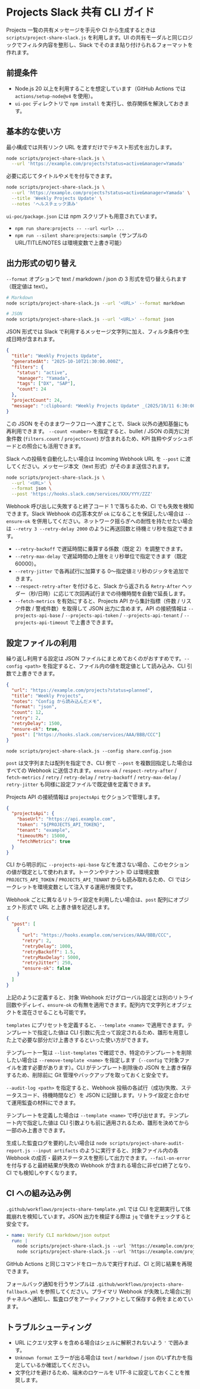 # Projects Slack 共有 CLI ガイド

Projects 一覧の共有メッセージを手元や CI から生成するときは `scripts/project-share-slack.js` を利用します。UI の共有モーダルと同じロジックでフィルタ内容を整形し、Slack でそのまま貼り付けられるフォーマットを作れます。

## 前提条件
- Node.js 20 以上を利用することを想定しています（GitHub Actions では `actions/setup-node@v4` を使用）。
- `ui-poc` ディレクトリで `npm install` を実行し、依存関係を解決しておきます。

## 基本的な使い方
最小構成では共有リンク URL を渡すだけでテキスト形式を出力します。

```bash
node scripts/project-share-slack.js \
  --url 'https://example.com/projects?status=active&manager=Yamada'
```

必要に応じてタイトルやメモを付与できます。

```bash
node scripts/project-share-slack.js \
  --url 'https://example.com/projects?status=active&manager=Yamada' \
  --title 'Weekly Projects Update' \
  --notes 'ヘルスチェック済み'
```

`ui-poc/package.json` には npm スクリプトも用意されています。

- `npm run share:projects -- --url <url> ...`
- `npm run --silent share:projects:sample`（サンプルの URL/TITLE/NOTES は環境変数で上書き可能）

## 出力形式の切り替え
`--format` オプションで text / markdown / json の 3 形式を切り替えられます（既定値は text）。

```bash
# Markdown
node scripts/project-share-slack.js --url '<URL>' --format markdown

# JSON
node scripts/project-share-slack.js --url '<URL>' --format json
```

JSON 形式では Slack で利用するメッセージ文字列に加え、フィルタ条件や生成日時が含まれます。

```json
{
  "title": "Weekly Projects Update",
  "generatedAt": "2025-10-10T21:30:00.000Z",
  "filters": {
    "status": "active",
    "manager": "Yamada",
    "tags": ["DX", "SAP"],
    "count": 24
  },
  "projectCount": 24,
  "message": ":clipboard: *Weekly Projects Update* _(2025/10/11 6:30:00)_\n..."
}
```

この JSON をそのままワークフローへ渡すことで、Slack 以外の通知基盤にも再利用できます。
`--count <number>` を指定すると、bullet / JSON の両方に対象件数 (`filters.count` / `projectCount`) が含まれるため、KPI 抜粋やダッシュボードとの照合にも活用できます。

Slack への投稿を自動化したい場合は Incoming Webhook URL を `--post` に渡してください。メッセージ本文（text 形式）がそのまま送信されます。

```bash
node scripts/project-share-slack.js \
  --url '<URL>' \
  --format json \
  --post 'https://hooks.slack.com/services/XXX/YYY/ZZZ'
```

Webhook 呼び出しに失敗すると終了コード 1 で落ちるため、CI でも失敗を検知できます。Slack Webhook の応答本文が `ok` になることを保証したい場合は `--ensure-ok` を併用してください。ネットワーク揺らぎへの耐性を持たせたい場合は `--retry 3 --retry-delay 2000` のように再送回数と待機ミリ秒を指定できます。

- `--retry-backoff` で遅延時間に乗算する係数（既定 2）を調整できます。
- `--retry-max-delay` で遅延時間の上限をミリ秒単位で指定できます（既定 60000）。
- `--retry-jitter` で各再試行に加算する 0〜指定値ミリ秒のジッタを追加できます。
- `--respect-retry-after` を付けると、Slack から返される `Retry-After` ヘッダー（秒/日時）に応じて次回再試行までの待機時間を自動で延長します。
- `--fetch-metrics` を有効にすると、Projects API から集計指標（件数 / リスク件数 / 警戒件数）を取得して JSON 出力に含めます。API の接続情報は `--projects-api-base` / `--projects-api-token` / `--projects-api-tenant` / `--projects-api-timeout` で上書きできます。

## 設定ファイルの利用
繰り返し利用する設定は JSON ファイルにまとめておくのがおすすめです。`--config <path>` を指定すると、ファイル内の値を既定値として読み込み、CLI 引数で上書きできます。

```json
{
  "url": "https://example.com/projects?status=planned",
  "title": "Weekly Projects",
  "notes": "Config から読み込んだメモ",
  "format": "json",
  "count": 12,
  "retry": 2,
  "retryDelay": 1500,
  "ensure-ok": true,
  "post": ["https://hooks.slack.com/services/AAA/BBB/CCC"]
}
```

```
node scripts/project-share-slack.js --config share.config.json
```

`post` は文字列または配列を指定でき、CLI 側で `--post` を複数回指定した場合はすべての Webhook に送信されます。`ensure-ok` / `respect-retry-after` / `fetch-metrics` / `retry` / `retry-delay` / `retry-backoff` / `retry-max-delay` / `retry-jitter` も同様に設定ファイルで既定値を定義できます。

Projects API の接続情報は `projectsApi` セクションで管理します。

```json
{
  "projectsApi": {
    "baseUrl": "https://api.example.com",
    "token": "${PROJECTS_API_TOKEN}",
    "tenant": "example",
    "timeoutMs": 15000,
    "fetchMetrics": true
  }
}
```

CLI から明示的に `--projects-api-base` などを渡さない場合、このセクションの値が既定として使われます。トークンやテナント ID は環境変数 `PROJECTS_API_TOKEN` / `PROJECTS_API_TENANT` からも読み取れるため、CI ではシークレットを環境変数として注入する運用が推奨です。

Webhook ごとに異なるリトライ設定を利用したい場合は、`post` 配列にオブジェクト形式で URL と上書き値を記述します。

```json
{
  "post": [
    {
      "url": "https://hooks.example.com/services/AAA/BBB/CCC",
      "retry": 2,
      "retryDelay": 1000,
      "retryBackoff": 1.5,
      "retryMaxDelay": 5000,
      "retryJitter": 250,
      "ensure-ok": false
    }
  ]
}
```

上記のように定義すると、対象 Webhook だけグローバル設定とは別のリトライ回数やディレイ、`ensure-ok` の有無を適用できます。配列内で文字列とオブジェクトを混在させることも可能です。

`templates` にプリセットを定義すると、`--template <name>` で適用できます。テンプレートで指定した値は CLI 引数に先立って設定されるため、雛形を用意した上で必要な部分だけ上書きするといった使い方ができます。

テンプレート一覧は `--list-templates` で確認でき、特定のテンプレートを削除したい場合は `--remove-template <name>` を指定します（`--config` で対象ファイルを渡す必要があります）。CLI がテンプレート削除後の JSON を上書き保存するため、削除前に Git 管理やバックアップを取っておくと安全です。

`--audit-log <path>` を指定すると、Webhook 投稿の各試行（成功/失敗、ステータスコード、待機時間など）を JSON に記録します。リトライ設定と合わせて運用監査の材料にできます。

テンプレートを定義した場合は `--template <name>` で呼び出せます。テンプレート内で指定した値は CLI 引数よりも前に適用されるため、雛形を決めてから一部のみ上書きできます。

生成した監査ログを要約したい場合は `node scripts/project-share-audit-report.js --input artifacts` のように実行すると、対象ファイル内の各 Webhook の成否・最終ステータスを整形して出力できます。`--fail-on-error` を付与すると最終結果が失敗の Webhook が含まれる場合に非ゼロ終了となり、CI でも検知しやすくなります。

## CI への組み込み例
`.github/workflows/projects-share-template.yml` では CLI を定期実行して体裁崩れを検知しています。JSON 出力を検証する際は `jq` で値をチェックすると安全です。

```yaml
- name: Verify CLI markdown/json output
  run: |
    node scripts/project-share-slack.js --url 'https://example.com/projects?status=active' --format markdown > /tmp/share.md
    node scripts/project-share-slack.js --url 'https://example.com/projects?status=active' --format json | jq -e '.filters.status == "active"'
```

GitHub Actions と同じコマンドをローカルで実行すれば、CI と同じ結果を再現できます。

フォールバック通知を行うサンプルは `.github/workflows/projects-share-fallback.yml` を参照してください。プライマリ Webhook が失敗した場合に別チャネルへ通知し、監査ログをアーティファクトとして保存する例をまとめています。

## トラブルシューティング
- URL にクエリ文字 `&` を含める場合はシェルに解釈されないよう `'` で囲みます。
- `Unknown format` エラーが出る場合は `text` / `markdown` / `json` のいずれかを指定しているか確認してください。
- 文字化けを避けるため、端末のロケールを UTF-8 に設定しておくことを推奨します。
